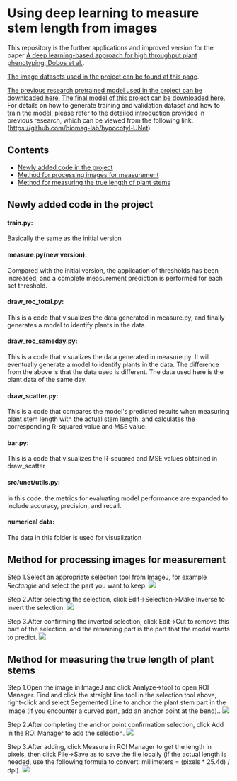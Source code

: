 # Using deep learning to measure stem length from images 

This repository is the further applications and improved version for the paper [A deep learning-based approach for high throughput plant phenotyping, 
Dobos et al.](http://www.plantphysiol.org/content/181/4/1415). 

[The image datasets used in the project can be found at this page](https://drive.google.com/drive/folders/1ysAulbQ1Lj0XKlTA5YLSI9xKnl1tPXid?usp=drive_link).

[The previous research pretrained model used in the project can be downloaded here.](https://drive.google.com/open?id=1SlUui64l-k63vxysl0YAflKaECfpj8Rr)
[The final model of this project can be downloaded here.](https://drive.google.com/file/d/1z3pDonZzANgknQZ17vv6HgAUnmmKue3z/view?usp=drive_link)
For details on how to generate training and validation dataset and how to train the model, please refer to the detailed introduction provided in previous research, which can be viewed from the following link.(https://github.com/biomag-lab/hypocotyl-UNet)
## Contents
- [Newly added code in the project](#intro)
- [Method for processing images for measurement](#processing)
- [Method for measuring the true length of plant stems](#measuring)

## Newly added code in the project <a name="intro"></a>
#### train.py:
Basically the same as the initial version
#### measure.py(new version): 
Compared with the initial version, the application of thresholds has been increased, and a complete measurement prediction is performed for each set threshold.
#### draw_roc_total.py: 
This is a code that visualizes the data generated in measure.py, and finally generates a model to identify plants in the data.
#### draw_roc_sameday.py:
This is a code that visualizes the data generated in measure.py. It will eventually generate a model to identify plants in the data. The difference from the above is that the data used is different. The data used here is the plant data of the same day.
#### draw_scatter.py:
This is a code that compares the model's predicted results when measuring plant stem length with the actual stem length, and calculates the corresponding R-squared value and MSE value.
#### bar.py:
This is a code that visualizes the R-squared and MSE values ​​obtained in draw_scatter
#### src/unet/utils.py:
In this code, the metrics for evaluating model performance are expanded to include accuracy, precision, and recall.
#### numerical data:
The data in this folder is used for visualization

## Method for processing images for measurement <a name="processing"></a>
Step 1.Select an appropriate selection tool from ImageJ, for example *Rectangle* and select the part you want to keep.
![](docs/img/step01.png)

Step 2.After selecting the selection, click Edit->Selection->Make Inverse to invert the selection.
![](docs/img/step02.png)

Step 3.After confirming the inverted selection, click Edit->Cut to remove this part of the selection, and the remaining part is the part that the model wants to predict.
![](docs/img/step03.png)

## Method for measuring the true length of plant stems <a name="measuring"></a>
Step 1.Open the image in ImageJ and click Analyze->tool to open ROI Manager. Find and click the straight line tool in the selection tool above, right-click and select Segemented Line to anchor the plant stem part in the image (if you encounter a curved part, add an anchor point at the bend)..
![](docs/img1/step01.png)

Step 2.After completing the anchor point confirmation selection, click Add in the ROI Manager to add the selection.
![](docs/img1/step02.png)

Step 3.After adding, click Measure in ROI Manager to get the length in pixels, then click File->Save as to save the file locally (if the actual length is needed, use the following formula to convert: millimeters = (pixels * 25.4d) / dpi).
![](docs/img1/step03.png)

